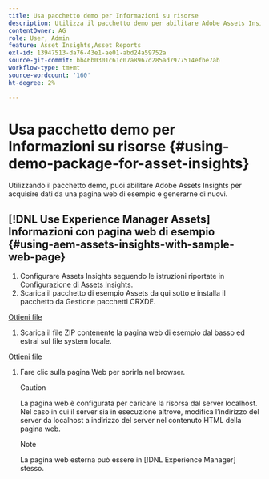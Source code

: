 ```yaml
---
title: Usa pacchetto demo per Informazioni su risorse
description: Utilizza il pacchetto demo per abilitare Adobe Assets Insights per acquisire dati da una pagina web e generarne di nuovi.
contentOwner: AG
role: User, Admin
feature: Asset Insights,Asset Reports
exl-id: 13947513-da76-43e1-ae01-abd24a59752a
source-git-commit: bb46b0301c61c07a8967d285ad7977514efbe7ab
workflow-type: tm+mt
source-wordcount: '160'
ht-degree: 2%

---
```


# Usa pacchetto demo per Informazioni su risorse {#using-demo-package-for-asset-insights}

Utilizzando il pacchetto demo, puoi abilitare Adobe Assets Insights per acquisire dati da una pagina web di esempio e generarne di nuovi.

## [!DNL Use Experience Manager Assets] Informazioni con pagina web di esempio  {#using-aem-assets-insights-with-sample-web-page}

1. Configurare Assets Insights seguendo le istruzioni riportate in [Configurazione di Assets Insights](configure-asset-insights.md).
1. Scarica il pacchetto di esempio Assets da qui sotto e installa il pacchetto da Gestione pacchetti CRXDE.

[Ottieni file](assets/insightsdemo.zip)

1. Scarica il file ZIP contenente la pagina web di esempio dal basso ed estrai sul file system locale.

[Ottieni file](assets/demosite.zip)

1. Fare clic sulla pagina Web per aprirla nel browser.

   >[!CAUTION]
   >
   >La pagina web è configurata per caricare la risorsa dal server localhost. Nel caso in cui il server sia in esecuzione altrove, modifica l’indirizzo del server da localhost a indirizzo del server nel contenuto HTML della pagina web.

   >[!NOTE]
   >
   >La pagina web esterna può essere in [!DNL Experience Manager] stesso.
